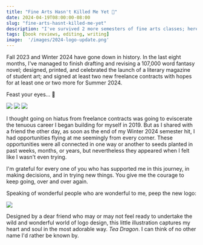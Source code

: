 ```yaml
---
title: "Fine Arts Hasn't Killed Me Yet 👀"
date: 2024-04-19T08:00:00-08:00
slug: "fine-arts-hasnt-killed-me-yet"
description: "I've survived 2 more semesters of fine arts classes; here's to at least 3 more."
tags: [book reviews, editing, writing]
image:  '/images/2024-logo-update.png'
---
```


Fall 2023 and Winter 2024 have gone down in history. In the last eight months, I've managed to finish drafting and revising a 107,000 word fantasy novel; designed, printed, and celebrated the launch of a literary magazine of student art; and signed at least two new freelance contracts with hopes for at least one or two more for Summer 2024.

Feast your eyes... 👀

<div class="gallery-box">
  <div class="gallery">
    <img src="/images/book-reviews/louden-2024-1.png" loading="lazy">
    <img src="/images/book-reviews/louden-2024-2.png" loading="lazy">
    <img src="/images/book-reviews/louden-2024-3.png" loading="lazy">
  </div>
</div>

I thought going on hiatus from freelance contracts was going to eviscerate the tenuous career I began building for myself in 2019. But as I shared with a friend the other day, as soon as the end of my Winter 2024 semester hit, I had opportunities flying at me seemingly from every corner. These opportunities were all connected in one way or another to seeds planted in past weeks, months, or years, but nevertheless they appeared when I felt like I wasn't even trying.

I'm grateful for every one of you who has supported me in this journey, in making decisions, and in trying new things. You give me the courage to keep going, over and over again.

Speaking of wonderful people who are wonderful to me, peep the new logo:

<div class="gallery-box">
  <div class="gallery">
    <img src="/images/logo-EV-2024.png" loading="lazy">
  </div>
</div>

Designed by a dear friend who may or may not feel ready to undertake the wild and wonderful world of logo design, this little illustration captures my heart and soul in the most adorable way. _Tea Dragon_. I can think of no other name I'd rather be known by.
